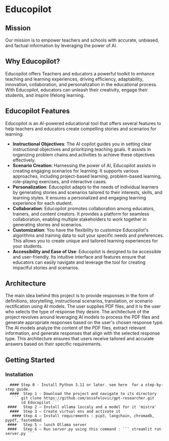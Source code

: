 # Educopilot

## Mission

Our mission is to empower teachers and schools with accurate, unbiased, and factual information by leveraging the power of AI.

## Why Educopilot?
Educopilot offers Teachers and educators a powerful toolkit to enhance teaching and learning experiences, driving efficiency, adaptability, innovation, collaboration, and personalization in the educational process. With Educopilot, educators can unleash their creativity, engage their students, and inspire lifelong learning.
## Educopilot Features

Educopilot is an AI-powered educational tool that offers several features to help teachers and educators create compelling stories and scenarios for learning:

- **Instructional Objectives**: The AI copilot guides you in setting clear instructional objectives and prioritizing teaching goals. It assists in organizing problem chains and activities to achieve these objectives effectively.
- **Scenario Creation**: Harnessing the power of AI, Educopilot assists in creating engaging scenarios for learning. It supports various approaches, including project-based learning, problem-based learning, role-playing exercises, and interactive cases.
- **Personalization**: Educopilot adapts to the needs of individual learners by generating stories and scenarios tailored to their interests, skills, and learning styles. It ensures a personalized and engaging learning experience for each student.
- **Collaboration**: Educopilot promotes collaboration among educators, trainers, and content creators. It provides a platform for seamless collaboration, enabling multiple stakeholders to work together in generating stories and scenarios.
- **Customization**: You have the flexibility to customize Educopilot's algorithms and training data to suit your specific needs and preferences. This allows you to create unique and tailored learning experiences for your students.
- **Accessibility and Ease of Use**: Educopilot is designed to be accessible and user-friendly. Its intuitive interface and features ensure that educators can easily navigate and leverage the tool for creating impactful stories and scenarios.

## Architecture
The main idea behind this project is to provide responses in the form of definitions, storytelling, instructional scenarios, translation, or scenario rectification using AI models. The user supplies PDF files, and it is the user who selects the type of response they desire. The architecture of the project revolves around leveraging AI models to process the PDF files and generate appropriate responses based on the user's chosen response type. The AI models analyze the content of the PDF files, extract relevant information, and generate responses that align with the selected response type. This architecture ensures that users receive tailored and accurate answers based on their specific requirements.
##  Getting Started
### Installation
      #### Step 0 - Install Python 3.11 or later. see here  for a step-by-step guide.
      ####  Step 1 - Download the project and navigate to its directory
       ``` git clone https://github.com/assafelovic/gpt-researcher.git
           cd Educopilot ```
     ####   Step 2 – Install ollama loccaly and a model for it 'mistra' 
      ####  Step 3 – Create virtual env and activate it 
       #### Step 4 – Install requirements : pip3, langchain, chromadb, pypdf, fastembed 
     ####   Step 5 – lunch Ollama server 
     ####   Step 6 – Run server.py using this command : ``` streamlit run server.py ``` 


